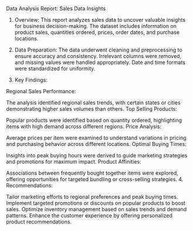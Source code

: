 Data Analysis Report: Sales Data Insights

1. Overview:
This report analyzes sales data to uncover valuable insights for business decision-making. The dataset includes information on product sales, quantities ordered, prices, order dates, and purchase locations.

2. Data Preparation:
The data underwent cleaning and preprocessing to ensure accuracy and consistency. Irrelevant columns were removed, and missing values were handled appropriately. Date and time formats were standardized for uniformity.

3. Key Findings:

Regional Sales Performance:

The analysis identified regional sales trends, with certain states or cities demonstrating higher sales volumes than others.
Top Selling Products:

Popular products were identified based on quantity ordered, highlighting items with high demand across different regions.
Price Analysis:

Average prices per item were examined to understand variations in pricing and purchasing behavior across different locations.
Optimal Buying Times:

Insights into peak buying hours were derived to guide marketing strategies and promotions for maximum impact.
Product Affinities:

Associations between frequently bought together items were explored, offering opportunities for targeted bundling or cross-selling strategies.
4. Recommendations:

Tailor marketing efforts to regional preferences and peak buying times.
Implement targeted promotions or discounts on popular products to boost sales.
Optimize inventory management based on sales trends and demand patterns.
Enhance the customer experience by offering personalized product recommendations.
